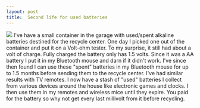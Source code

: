```yaml
---
layout: post
title:  Second life for used batteries
---
```

![](http://images.orgill.com/200x200/8247546.jpg) I've have a small container in the garage with used/spent alkaline batteries destined for the recycle center. One day I picked one out of the container and put it on a Volt-ohm tester. To my surprise, it still had about a volt of charge. Fully charged the battery only has 1.5 volts. Since it was a AA battery I put it in my Bluetooth mouse and darn if it didn't work. I've since then found I can use these "spent" batteries in my Bluetooth mouse for up to 1.5 months before sending them to the recycle center. I've had similar results with TV remotes. I now have a stash of "used" batteries I collect from various devices around the house like electronic games and clocks. I then use them in my remotes and wireless mice until they expire. You paid for the battery so why not get every last millivolt from it before recycling.
